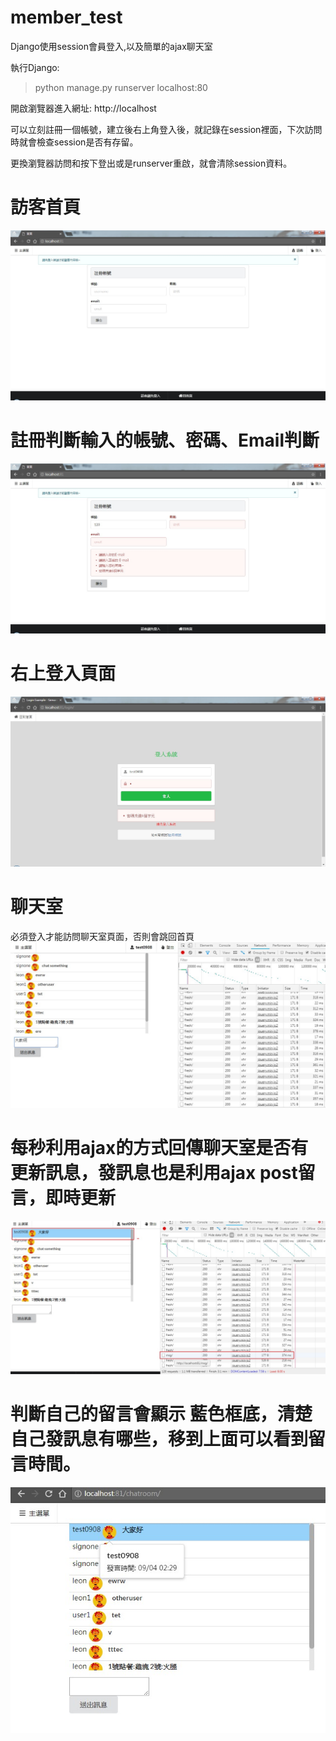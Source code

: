 # member_test
Django使用session會員登入,以及簡單的ajax聊天室

執行Django:
>python manage.py runserver localhost:80

開啟瀏覽器進入網址: http://localhost

可以立刻註冊一個帳號，建立後右上角登入後，就記錄在session裡面，下次訪問時就會檢查session是否有存留。

更換瀏覽器訪問和按下登出或是runserver重啟，就會清除session資料。  
  
# 訪客首頁  
![](https://raw.githubusercontent.com/kenson2998/member_test/master/img/member_1.jpg)
# 註冊判斷輸入的帳號、密碼、Email判斷  
![](https://raw.githubusercontent.com/kenson2998/member_test/master/img/member_2.jpg)
# 右上登入頁面  
![](https://raw.githubusercontent.com/kenson2998/member_test/master/img/member_3.jpg)
# 聊天室  
必須登入才能訪問聊天室頁面，否則會跳回首頁
![](https://raw.githubusercontent.com/kenson2998/member_test/master/img/member_4.jpg)
# 每秒利用ajax的方式回傳聊天室是否有更新訊息，發訊息也是利用ajax post留言，即時更新
![](https://raw.githubusercontent.com/kenson2998/member_test/master/img/member_5.jpg)
# 判斷自己的留言會顯示 藍色框底，清楚自己發訊息有哪些，移到上面可以看到留言時間。
![](https://raw.githubusercontent.com/kenson2998/member_test/master/img/member_6.jpg)